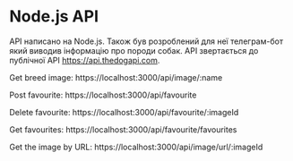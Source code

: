 <h1>Node.js API</h1> 

API написано на Node.js. Також був розроблений для неї телеграм-бот який виводив інформацію про породи собак.
API звертається до публічної API https://api.thedogapi.com.

<p>Get breed image:  https://localhost:3000/api/image/:name</p>
<p>Post favourite:  https://localhost:3000/api/favourite</p>
<p>Delete favourite: https://localhost:3000/api/favourite/:imageId</p>
<p>Get favourites: https://localhost:3000/api/favourite/favourites</p>
<p>Get the image by URL: https://localhost:3000/api/image/url/:imageId</p>
